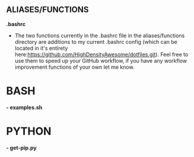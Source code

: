 ## ALIASES/FUNCTIONS ##

  **.bashrc** 
- The two functions currently in the .bashrc file in the aliases/functions directory are additions to my current .bashrc config (which can be located in it's entirety here:https://github.com/HighDensityAwesome/dotfiles.git). Feel free to use them to speed up your GitHub workflow, if you have any workflow improvement functions of your own let me know.

# BASH #
  **- examples.sh**

# PYTHON #
  **- get-pip.py**

